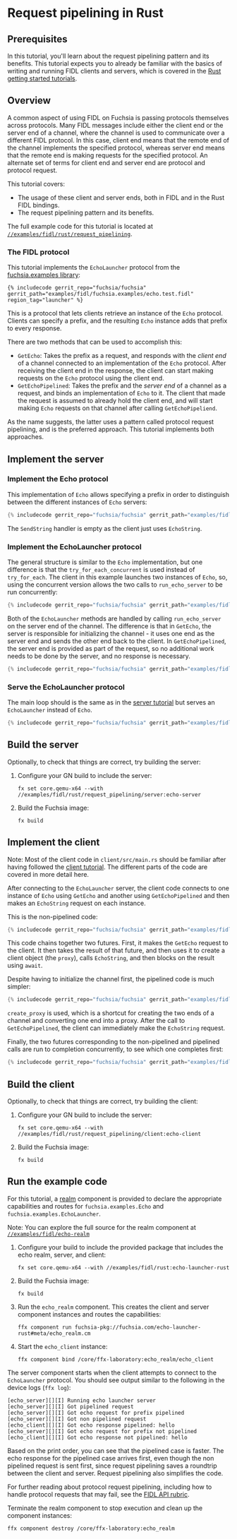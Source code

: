 # Request pipelining in Rust

## Prerequisites

In this tutorial, you'll learn about the request pipelining pattern and its
benefits. This tutorial expects you to already be familiar with the basics
of writing and running FIDL clients and servers, which is covered in the
[Rust getting started tutorials][overview].

## Overview

<!-- TODO(fxbug.dev/58758): <<../../common/pipelining/overview.md>> -->

A common aspect of using FIDL on Fuchsia is passing protocols themselves across
protocols. Many FIDL messages include either the client end or
the server end of a channel, where the channel is used to communicate over a
different FIDL protocol. In this case, client end means that the remote end of the
channel implements the specified protocol, whereas server end means that the
remote end is making requests for the specified protocol. An alternate set of
terms for client end and server end are protocol and protocol request.

This tutorial covers:

* The usage of these client and server ends, both in FIDL and in the Rust
  FIDL bindings.
* The request pipelining pattern and its benefits.

The full example code for this tutorial is located at
[`//examples/fidl/rust/request_pipelining`][src].

### The FIDL protocol

<!-- TODO(fxbug.dev/58758) <<../../common/pipelining/launcher.md>> -->

This tutorial implements the `EchoLauncher` protocol from the
[fuchsia.examples library][examples-fidl]:

```fidl
{% includecode gerrit_repo="fuchsia/fuchsia" gerrit_path="examples/fidl/fuchsia.examples/echo.test.fidl" region_tag="launcher" %}
```

This is a protocol that lets clients retrieve an instance of the `Echo`
protocol. Clients can specify a prefix, and the resulting `Echo` instance
adds that prefix to every response.

There are two methods that can be used to accomplish this:

* `GetEcho`: Takes the prefix as a request, and responds with the *client end* of
  a channel connected to an implementation of the `Echo` protocol. After
  receiving the client end in the response, the client can start making requests
  on the `Echo` protocol using the client end.
* `GetEchoPipelined`: Takes the prefix and the *server end* of a channel as a request,
  and binds an implementation of `Echo` to it. The client that
  made the request is assumed to already hold the client end, and will
  start making `Echo` requests on that channel after calling `GetEchoPipeliend`.

As the name suggests, the latter uses a pattern called protocol request
pipelining, and is the preferred approach. This tutorial implements both
approaches.

## Implement the server

### Implement the Echo protocol

This implementation of `Echo` allows specifying a prefix in order to
distinguish between the different instances of `Echo` servers:

```rust
{% includecode gerrit_repo="fuchsia/fuchsia" gerrit_path="examples/fidl/rust/request_pipelining/server/src/main.rs" region_tag="echo-impl" %}
```

The `SendString` handler is empty as the client just uses `EchoString`.

### Implement the EchoLauncher protocol

The general structure is similar to the `Echo` implementation, but one difference is that the
`try_for_each_concurrent` is used instead of `try_for_each`. The client in this example launches
two instances of `Echo`, so, using the concurrent version allows the two calls to
`run_echo_server` to be run concurrently:

```rust
{% includecode gerrit_repo="fuchsia/fuchsia" gerrit_path="examples/fidl/rust/request_pipelining/server/src/main.rs" region_tag="launcher-impl" highlight="7,31" %}
```

Both of the `EchoLauncher` methods are handled by calling `run_echo_server` on the server end of
the channel. The difference is that in `GetEcho`, the server is responsible for initializing the
channel - it uses one end as the server end and sends the other end back to the client. In
`GetEchoPipelined`, the server end is provided as part of the request, so no additional work needs
to be done by the server, and no response is necessary.

```rust
{% includecode gerrit_repo="fuchsia/fuchsia" gerrit_path="examples/fidl/rust/request_pipelining/server/src/main.rs" region_tag="launcher-impl" highlight="8,9,10,11,12,13,14,15,16,17,18,19,20,21,22,23,24,25,26,27,28,29,30" %}
```

### Serve the EchoLauncher protocol

The main loop should is the same as in the
[server tutorial][server-tut-main] but serves an `EchoLauncher` instead of `Echo`.

```rust
{% includecode gerrit_repo="fuchsia/fuchsia" gerrit_path="examples/fidl/rust/request_pipelining/server/src/main.rs" region_tag="main" %}
```

## Build the server

Optionally, to check that things are correct, try building the server:

1. Configure your GN build to include the server:

   ```posix-terminal
   fx set core.qemu-x64 --with //examples/fidl/rust/request_pipelining/server:echo-server
   ```
1. Build the Fuchsia image:

   ```posix-terminal
   fx build
   ```

## Implement the client

Note: Most of the client code in `client/src/main.rs` should be familiar after having
followed the [client tutorial][client-tut]. The different parts of the code
are covered in more detail here.

After connecting to the `EchoLauncher` server, the client
code connects to one instance of `Echo` using `GetEcho` and another using
`GetEchoPipelined` and then makes an `EchoString` request on each instance.

This is the non-pipelined code:

```rust
{% includecode gerrit_repo="fuchsia/fuchsia" gerrit_path="examples/fidl/rust/request_pipelining/client/src/main.rs" region_tag="main" highlight="6,7,8,9,10,11,12,13,14" %}
```

This code chains together two futures. First, it makes the `GetEcho` request to the client. It then
takes the result of that future, and then uses it to create a client object (the `proxy`), calls
`EchoString`, and then blocks on the result using `await`.

Despite having to initialize the channel first, the pipelined code is much simpler:

```rust
{% includecode gerrit_repo="fuchsia/fuchsia" gerrit_path="examples/fidl/rust/request_pipelining/client/src/main.rs" region_tag="main" highlight="16,17,18,19,20,21,22" %}
```

`create_proxy` is used, which is a shortcut for creating the two ends of a channel and converting
one end into a proxy. After the call to `GetEchoPipelined`, the client can immediately make the
`EchoString` request.

Finally, the two futures corresponding to the non-pipelined and pipelined calls are run to
completion concurrently, to see which one completes first:

```rust
{% includecode gerrit_repo="fuchsia/fuchsia" gerrit_path="examples/fidl/rust/request_pipelining/client/src/main.rs" region_tag="main" highlight="24,25,26,27,28" %}
```

## Build the client

Optionally, to check that things are correct, try building the client:

1. Configure your GN build to include the server:

   ```posix-terminal
   fx set core.qemu-x64 --with //examples/fidl/rust/request_pipelining/client:echo-client
   ```

1. Build the Fuchsia image:

   ```posix-terminal
   fx build
   ```

## Run the example code

For this tutorial, a [realm][glossary.realm] component is
provided to declare the appropriate capabilities and routes for
`fuchsia.examples.Echo` and `fuchsia.examples.EchoLauncher`.

Note: You can explore the full source for the realm component at
[`//examples/fidl/echo-realm`](/examples/fidl/echo-realm)

1. Configure your build to include the provided package that includes the
   echo realm, server, and client:

    ```posix-terminal
    fx set core.qemu-x64 --with //examples/fidl/rust:echo-launcher-rust
    ```

1. Build the Fuchsia image:

   ```posix-terminal
   fx build
   ```

1. Run the `echo_realm` component. This creates the client and server component
   instances and routes the capabilities:

    ```posix-terminal
    ffx component run fuchsia-pkg://fuchsia.com/echo-launcher-rust#meta/echo_realm.cm
    ```

1. Start the `echo_client` instance:

    ```posix-terminal
    ffx component bind /core/ffx-laboratory:echo_realm/echo_client
    ```

The server component starts when the client attempts to connect to the
`EchoLauncher` protocol. You should see output similar to the following
in the device logs (`ffx log`):

```none {:.devsite-disable-click-to-copy}
[echo_server][][I] Running echo launcher server
[echo_server][][I] Got pipelined request
[echo_server][][I] Got echo request for prefix pipelined
[echo_server][][I] Got non pipelined request
[echo_client][][I] Got echo response pipelined: hello
[echo_server][][I] Got echo request for prefix not pipelined
[echo_client][][I] Got echo response not pipelined: hello
```

Based on the print order, you can see that the pipelined case is faster. The
echo response for the pipelined case arrives first, even though the non
pipelined request is sent first, since request pipelining saves a roundtrip
between the client and server. Request pipelining also simplifies the code.

For further reading about protocol request pipelining, including how to handle
protocol requests that may fail, see the [FIDL API rubric][rubric].

Terminate the realm component to stop execution and clean up the component
instances:

```posix-terminal
ffx component destroy /core/ffx-laboratory:echo_realm
```

<!-- xrefs -->
[glossary.realm]: /docs/glossary/README.md#realm
[src]: /examples/fidl/rust/request_pipelining
[server-tut]: /docs/development/languages/fidl/tutorials/rust/basics/server.md
[server-tut-main]: /docs/development/languages/fidl/tutorials/rust/basics/server.md#main
[client-tut]: /docs/development/languages/fidl/tutorials/rust/basics/client.md
[rubric]: /docs/development/api/fidl.md#request-pipelining
[overview]: /docs/development/languages/fidl/tutorials/rust/README.md
[examples-fidl]: /examples/fidl/fuchsia.examples/
